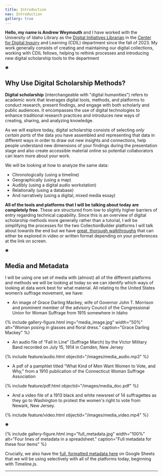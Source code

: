 ```yaml
---
title: Introduction
nav: Introduction
gallery: true
---
```


**Hello, my name is Andrew Weymouth** and I have worked with the University of Idaho Library as the [Digital Initiatives Librarian](https://www.lib.uidaho.edu/about/people/aweymouth.html) in the [Center for Digital Inquiry](https://cdil.lib.uidaho.edu/) and Learning (CDIL) department since the fall of 2023. My work generally consists of creating and maintaining our digital collections, working with CDIL fellows, helping to rethink processes and introducing new digital scholarship tools to the department

<div class="symbol-container">
    <p class="symbol">&#10042;</p>
</div>

## Why Use Digital Scholarship Methods?

**Digital scholarship** (interchangeable with "digital humanities") refers to academic work that leverages digital tools, methods, and platforms to conduct research, present findings, and engage with both scholarly and public audiences. It encompasses the use of digital technologies to enhance traditional research practices and introduces new ways of creating, sharing, and analyzing knowledge. 

As we will explore today, digital scholarship consists of selecting *only certain parts* of the data you have assembled and representing that data in different ways in order to draw out new insights and connections, help people understand new dimensions of your findings during the presentation stage and also create accessible material online so potential collaborators can learn more about your work. 

We will be looking at how to analyze the same data: 

- Chronologically (using a timeline)
- Geographically (using a map)
- Audibly (using a digital audio workstation)
- Relationally (using a database)
- And narratively (using a digital, mixed media essay)

**All of the tools and platforms that I will be talking about today are completely free**. These are structured from low to slightly higher barriers of entry regarding technical capability. Since this is an overview of digital scholarship methods more generally rather than a tutorial, I will be simplifying the processes for the two CollectionBuilder platforms I will talk about towards the end but we have [great, thorough walkthroughs](https://collectionbuilder.github.io/cb-docs/docs/walkthroughs/) that can either be explored in video or written format depending on your preferences at the link on screen. 

<div class="symbol-container">
    <p class="symbol">&#10042;</p>
</div>

## Media and Metadata

I will be using one set of media with (almost) all of the different platforms and methods we will be looking at today so we can identify which ways of looking at data work best for what material. All relating to the United States women’s suffrage movement, we have:

- An image of Grace Darling Mackey, wife of Governor John T. Morrison and prominent member of the advisory Council of the Congressional Union for Woman Suffrage from 1915 somewhere in Idaho

{% include gallery-figure.html img="media_image.jpg" width="50%" alt="Woman posing in glasses and floral dress." caption="Grace Darling Mackey" %}

- An audio file of “Fall In Line” (Suffrage March) by the Victor Military Band recorded on July 15, 1914 in Camden, New Jersey

{% include feature/audio.html objectid="/images/media_audio.mp3" %}

- A pdf of a pamphlet titled "What Kind of Men Want Women to Vote, and Why," from a 1910 publication of the Connecticut Woman Suffrage Association

{% include feature/pdf.html objectid="/images/media_doc.pdf" %}

- And a video file of a 1913 black and white newsreel of 14 suffragettes as they go to Washington to protest the women's right to vote from Newark, New Jersey. 

{% include feature/video.html objectid="/images/media_video.mp4" %}

<div class="symbol-container">
    <p class="symbol">&#10042;</p>
</div>

{% include gallery-figure.html img="full_metadata.jpg" width="100%" alt="Four lines of metadata in a spreadsheet." caption="Full metadata for these four items" %}

Crucially, we also have the [full, formatted metadata here](https://docs.google.com/spreadsheets/d/1k8SrXjujlqHBO4NzwaPYcKKLIp7WjYh47esJwrv3Uzg/edit?usp=sharing)  on Google Sheets that we will be using selectively with all of the platforms today, beginning with Timeline.js.


-------------


